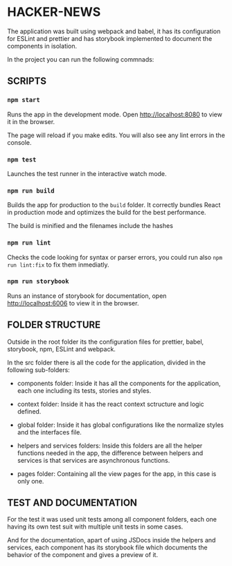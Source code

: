# HACKER-NEWS

The application was built using webpack and babel, it has its configuration for ESLint and prettier
and has storybook implemented to document the components in isolation.

In the project you can run the following commnads:

## SCRIPTS

### `npm start`

Runs the app in the development mode.
Open [http://localhost:8080](http://localhost:8080) to view it in the browser.

The page will reload if you make edits.
You will also see any lint errors in the console.

### `npm test`

Launches the test runner in the interactive watch mode.

### `npm run build`

Builds the app for production to the `build` folder.
It correctly bundles React in production mode and optimizes the build for the best performance.

The build is minified and the filenames include the hashes

### `npm run lint`

Checks the code looking for syntax or parser errors, you could run also `npm run lint:fix` to fix them inmediatly.

### `npm run storybook`

Runs an instance of storybook for documentation, open [http://localhost:6006](http://localhost:6006) to view it in the browser.

## FOLDER STRUCTURE

Outside in the root folder its the configuration files for prettier, babel, storybook, npm, ESLint and webpack.

In the src folder there is all the code for the application, divided in the following sub-folders:

- components folder:
  Inside it has all the components for the application, each one including its tests, stories and styles.

* context folder:
  Inside it has the react context sctructure and logic defined.

* global folder:
  Inside it has global configurations like the normalize styles and the interfaces file.

* helpers and services folders:
  Inside this folders are all the helper functions needed in the app, the difference between helpers and services is that services are asynchronous functions.

* pages folder:
  Containing all the view pages for the app, in this case is only one.

## TEST AND DOCUMENTATION

For the test it was used unit tests among all component folders, each one having its own test suit with multiple unit tests in some cases.

And for the documentation, apart of using JSDocs inside the helpers and services, each component has its storybook file which documents the behavior of the component and gives a preview of it.
